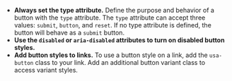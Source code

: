 - **Always set the type attribute.** Define the purpose and behavior of a button with the `type` attribute. The `type` attribute can accept three values: `submit`, `button`, and `reset`. If no type attribute is defined, the button will behave as a `submit` button.
- **Use the `disabled` or `aria-disabled` attributes to turn on disabled button styles.**
- **Add button styles to links.** To use a button style on a link, add the `usa-button` class to your link. Add an additional button variant class to access variant styles.

